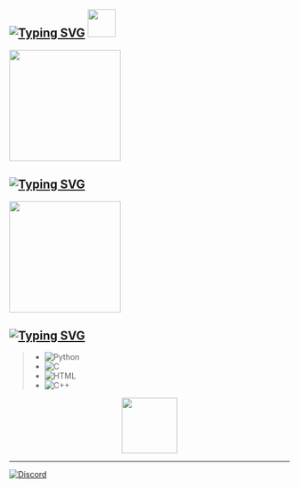 ## [![Typing SVG](https://readme-typing-svg.demolab.com?font=Fira+Code&size=30&pause=1000&width=435&lines=Bem-vindo+ao+meu+perfil+do+Github)](https://git.io/typing-svg)  <img src="https://cdn.discordapp.com/attachments/1344684528689610782/1344705585785864203/gif_dance.gif?ex=67c9226b&is=67c7d0eb&hm=62ca945b04bf4e093c40500b0688ed114bbaf1179654fb6629b088689be2447c&" width="50" />


<img src="https://media2.giphy.com/media/v1.Y2lkPTc5MGI3NjExbTJiNDdqaDJvbjZkNmMxdmp2cTA3Z3lpZ3Q2dXBtMjlzY2xwcnoyeSZlcD12MV9pbnRlcm5hbF9naWZfYnlfaWQmY3Q9Zw/du3J3cXyzhj75IOgvA/giphy.gif" width="200" />

## **[![Typing SVG](https://readme-typing-svg.demolab.com?font=Fira+Code&duration=4999&pause=1000&color=F7F7F7&width=435&lines=Fala+guys+%E2%9C%8C%EF%B8%8F)](https://git.io/typing-svg)**

<img src="https://media3.giphy.com/media/v1.Y2lkPTc5MGI3NjExY3B0ejYxdjQweDh6Mm5hM201aWJxeGY1eHVkYmY3cnpkeDY2aGVsMyZlcD12MV9pbnRlcm5hbF9naWZfYnlfaWQmY3Q9Zw/kdgPsbKHKHeSSnQeRQ/giphy.gif" width="200" />



## [![Typing SVG](https://readme-typing-svg.demolab.com?font=Fira+Code&duration=4999&pause=1000&color=F7F7F7&width=435&lines=Experience%3A)](https://git.io/typing-svg)

>- ![Python](https://img.shields.io/badge/-Python-black?style=flat-square&logo=python&logoColor=306998)
>- ![C](https://img.shields.io/badge/-C-black?style=flat-square&logo=c&logoColor=00599C)     
>- ![HTML](https://img.shields.io/badge/-HTML5-black?style=flat-square&logo=html5&logoColor=E34F26)
>- ![C++](https://img.shields.io/badge/-C++-black?style=flat-square&logo=cplusplus&logoColor=00599C)

<div style="text-align: center;">
<img src="https://media0.giphy.com/media/v1.Y2lkPTc5MGI3NjExZGM4b2E1bTBuMGs3ZXg5ZXN3NzNidGJjNDl5bHE5aXV4N2w5c2ExYSZlcD12MV9pbnRlcm5hbF9naWZfYnlfaWQmY3Q9Zw/2q9WZqaT849UBFyuL9/giphy.gif" width="100" />
</div>

---

[![Discord](https://img.shields.io/badge/Discord-7289DA?style=flat-square&logo=discord&logoColor=white)](https://discord.com/users/822217146754662430])




